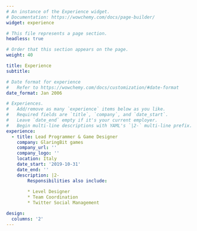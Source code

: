 ```yaml
---
# An instance of the Experience widget.
# Documentation: https://wowchemy.com/docs/page-builder/
widget: experience

# This file represents a page section.
headless: true

# Order that this section appears on the page.
weight: 40

title: Experience
subtitle:

# Date format for experience
#   Refer to https://wowchemy.com/docs/customization/#date-format
date_format: Jan 2006

# Experiences.
#   Add/remove as many `experience` items below as you like.
#   Required fields are `title`, `company`, and `date_start`.
#   Leave `date_end` empty if it's your current employer.
#   Begin multi-line descriptions with YAML's `|2-` multi-line prefix.
experience:
  - title: Lead Programmer & Game Designer
    company: GlaringBit games
    company_url: ''
    company_logo: ''
    location: Italy
    date_start: '2019-10-31'
    date_end: ''
    description: |2-
        Responsibilities also include:
        
        * Level Designer
        * Team Coordination
        * Twitter Social Management

design:
  columns: '2'
---
```

